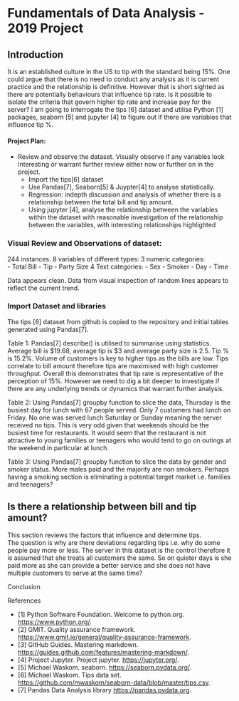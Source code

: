 # Fundamentals of Data Analysis - 2019 Project

## Introduction

Ìt is an established culture in the US to tip with the standard being 15%.  One could argue that there is no need to conduct any analysis as it is current practice and the relationship is definitive.  However that is short sighted as there are potentially behaviours that influence tip rate.  Is it possible to isolate the criteria that govern higher tip rate and increase pay for the server?  I am going to interrogate the tips [6] dataset and utilise Python [1] packages, seaborn [5] and jupyter [4] to figure out if there are variables that influence tip %. 

#### Project Plan:
 -  Review and observe the dataset.  Visually observe if any variables look interesting or warrant further review either now or further on in the project.
    - Import the tips[6] dataset
    - Use Pandas[7], Seaborn[5] & Juypter[4] to analyse statistically.
    - Regression: indepth discussion and analysis of whether there is a 
relationship between the total bill and tip amount.
    - Using jupyter [4], analyse the relationship between the variables within the dataset with reasonable investigation of  the relationship between the variables, with interesting relationships highlighted


### Visual Review and Observations of dataset:
244 instances.  8 variables of different types:
3 numeric categories:  
    - Total Bill
    - Tip
    - Party Size
4 Text categories:
    - Sex
    - Smoker
    - Day
    - Time

Data appears clean.  Data from visual inspection of random lines appears to reflect the current trend.


### Import Dataset and libraries
The tips [6] dataset from github is copied to the repository and initial tables generated using Pandas[7].

Table 1:
Pandas[7] describe() is utilised to summarise using statistics.  
Average bill is $19.68, average tip is $3 and average party size is 2.5. Tip % is 15.2%.
Volume of customers is key to higher tips as the bills are low.  Tips correlate to bill amount therefore tips are maximised with high customer throughput.  Overall this demonstrates that tip rate is representative of the perception of 15%.  However we need to dig a bit deeper to investigate if there are any underlying trends or dynamics that warrant further analysis.

Table 2:
Using Pandas[7] groupby function to slice the data, Thursday is the busiest day for lunch with 67 people served.  Only 7 customers had lunch on Friday.  No one was served lunch Saturday or Sunday meaning the server received no tips. This is very odd given that weekends should be the busiest time for restaurants.  It would seem that the restaurant is not attractive to young families or teenagers who would tend to go on outings at the weekend in particular at lunch.

Table 3:
Using Pandas[7] groupby function to slice the data by gender and smoker status.  More males paid and the majority are non smokers.
Perhaps having a smoking section is eliminating a potential target market i.e. families and teenagers?

## Is there a relationship between bill and tip amount?
This section reviews the factors that influence and determine tips.  
The question is why are there deviations regarding tips i.e. why do some people pay more or less.  The server in this dataset is the control therefore it is assumed that she treats all customers the same.  So on quieter days is she paid more as she can provide a better service and she does not have multiple customers to serve at the same time?  



Conclusion




References
 - [1] Python Software Foundation. Welcome to python.org.
https://www.python.org/.
 - [2] GMIT. Quality assurance framework.
https://www.gmit.ie/general/quality-assurance-framework.
 - [3] GitHub Guides. Mastering markdown.
https://guides.github.com/features/mastering-markdown/.
 - [4] Project Jupyter. Project jupyter.
https://jupyter.org/.
 - [5] Michael Waskom. seaborn.
https://seaborn.pydata.org/.
 - [6] Michael Waskom. Tips data set.
https://github.com/mwaskom/seaborn-data/blob/master/tips.csv.
 - [7] Pandas Data Analysis library
 https://pandas.pydata.org.